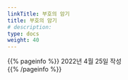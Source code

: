 ```yaml
---
linkTitle: 부호의 암기
title: 부호의 암기
# description: 
type: docs
weight: 40
---
```

{{% pageinfo %}}
2022년 4월 25일 작성<br>
{{% /pageinfo %}}